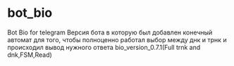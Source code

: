 # bot_bio
Bot Bio for telegram 
Версия бота в которую был добавлен конечный автомат для того, чтобы полноценно работал выбор между днк и трнк и происходил вывод нужного ответа
bio_version_0.7.1(Full trnk and dnk,FSM,Read)
